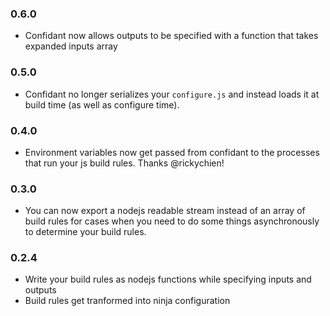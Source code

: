 ### 0.6.0

+ Confidant now allows outputs to be specified with a function that
  takes expanded inputs array

### 0.5.0

+ Confidant no longer serializes your `configure.js` and instead loads
  it at build time (as well as configure time).

### 0.4.0

+ Environment variables now get passed from confidant to the processes
  that run your js build rules. Thanks @rickychien!

### 0.3.0

+ You can now export a nodejs readable stream instead of an array of
  build rules for cases when you need to do some things asynchronously
  to determine your build rules.

### 0.2.4

+ Write your build rules as nodejs functions while specifying inputs and
  outputs
+ Build rules get tranformed into ninja configuration
